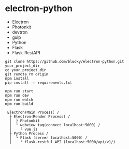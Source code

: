 # electron-python

* Electron
 * Photonkit
 * devtron
 * gulp
* Python
 * Flask
 * Flask-RestAPI



```
git clone https://github.com/blucky/electron-python.git your_project_dir
cd your_project_dir
git remote rm origin
npm install
pip install -r requirements.txt
```


```
npm run start
npm run dev
npm run watch
npm run build
```


```
 Electron(Main Process) /
  ├ Electron(Render Process) /
  │  ├ Photonkit
  │  └ webview tag(connect localhost:5000) /
  │    └ vue.js
  ├ Python Process /
  │  └ Flask (server localhost:5000) /
  │    └ flask-restful API (localhost:5000/api/v1/)
```
